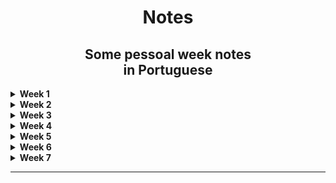  <h1 align="center">Notes </a> </h1>

  <h2 align="center"> Some pessoal week notes <br> in Portuguese</h2> 


<details>	
 <summary><b> Week 1 </b> </b></summary> 
  
 ------------------------------------------------------------------------
  </details>
 
  <details>	
 <summary><b> Week 2 </b></summary> 
<h3 align="center"> <a> CPA Security : Semantic Security for many-time key</a>  </h3>

<h3 align="center">Ciphers insecure under CPA </h3>

Quando temos uma mensagem criptografia uma única vez, dado a mesma mensagem criptografada duas vezes não é realmente seguro pois, podemos mandar a mesma mensagem criptografada duas vezes, quando vemos que a forma semântica é a mesma, vemos que a forma semântica m1 e m2 semântica serão iguais, sabendo a forma que é a criptografia e descobrindo a mensagem secreta. Porque com o mesmo conteúdo nesses dois arquivos.

![image.png](https://i.imgur.com/A8up6Vw.png)

**Solution 1: Encriptação randomica:**

Uma forma que poderia ser abordada para resolver o problema de uma criptografia única seria a randomização dos caracteres criptografados.

Onde um algoritmo cifrado, será movido todo o texto para uma bola cheia de caracteres aleatórios com mensagens aleatórias, fazendo com o que o texto cifrado tenha o tamanho maior que o texto normal e não cifrado, fazendo com que texto simples tinha tenha o espaço maior de bits, fazendo com que por exemplo se o texto simples (não cifrado) tenha por volta de 128bits, o texto cifrado tenha que adicionar 128bits extras. o texto cifrado com o dobro do tamanho total do texto.

Portanto dessa forma a probabilidade da mesma mensagem cifrada mostrar textos diferentes é bem maior.

Então a criptografia randômica é uma boa solução mas em alguns casos ela realmente apresenta alguns custos.

![image.png](https://i.imgur.com/zGEIsWN.png)

**Solution 2: nonce-based Encryption:**

 Nonce é um valor publico, o adversário tem acesso a essa ao valor nonce, mas toda vez que for passada uma mensagem será escolhida um novo nonce para essa mensagem. ela não precisa sem segura e nem aleatória. O único requsito que o nonce tem que ser EXCLUSIVO. 

Um valor único que não pode ser repetir.

Um exemplo seria no protocolo http que por meio de um mecanismo de transporte confiável, que o pacotes enviados pelo remetente são considerados recebidos em ordem de destinatário. Portanto, se o remetente envia o pacote #5 e depois o pacote #6, o destinatário receberá o pacote o pacote #5 e em seguida o pacote #6 nessa ordem. Mostrando que teve mantida a ordem. 

Fazendo com que nesse caso não faça sentido incluir o nonce nos pacotes, porque o nonce está implícito entre os dois lados.

Ao contrario de por exemplo o protocolo Isec, que não garante a ordem de entrega dos pacotes, fazendo com que você possa receber o pacote #6 antes do pacote #5. Nsse caso, ainda é bom usar um contador de pacotes como nonce. mas agora o nonce precisa ser incluído no pacote para que o destinatário saiba qual nonce usar para descriptografar o pacote recebido.

Basicamente a criptografia baseada em nonce é uma maneira muito eficiente de obter segurança de CPA. Em particular, se o nonce estiber implícito, ele nem mesmo aumenta o tamanho do texto cifrado.

Nesse modo seria muito util na utilização de vários dispositivos, pode eu poderia ter dois dispositivos em lugares diferentes compartilhando a mesma mensagem, mas com crifras de nonce COMPLETAMENTE DIFERENTES, como em um laptop e um celular compatilhando a mesma mensagem mas com criptografias distintas uma da outra.

O NONCE SEMPRE VAI SER EXCLUSIVO.

<h3 align="center"> <a>CBC: Encadeamento de blocos de cifra. </a> </h3>

O encadeamento de blocos de cifra usa uma cifra de bloco para escolher a segurança do texto simples, em particular com o blocos de cifras aleatórios IVeX 

Utilizando o bloco cifrado na primeira cifra de bloco para passar uma mascara com os dois juntos para o segundo bloco de cifra e assim por diante, ate a 3 camada de m[3]

![image.png](https://i.imgur.com/bHkZwfx.png)

E o texto cifrado final será essencialmente o IV, o IV inical que escolhemos junto com todos os blocos de texto cifrado. Devo dizer que IV significa Vetor de Inicialização.

<h3 align="center"> <a>CBC: CPA Analysis </a> </h3>

No CBC, cada bloco cifrado é influenciado pelo bloco anterior e pelo vetor de inicialização (IV). Porém, se o IV for previsível ou reutilizado, o modo CBC pode se tornar vulnerável a ataques CPA. O atacante pode explorar a relação entre blocos de texto simples e cifrado para inferir informações sobre a chave ou os dados originais.

Tendo que ser muito muito muito meno que o valor de X. para descobrir o valor.

**CBC Não pode ser previsível, o invasor pode prever que o IV não é seguro para CPA**

![image.png](https://i.imgur.com/kSeXBoK.png)

An Exemple Crypto API (OpenSSL)

![image.png](https://i.imgur.com/xFAIjzg.png)

Muito importante que o programador saiba que isso precisa ser feito, caso contrário, a criptografia CBC é insegura. Um último detalhe técnico sobre CBC é o que fazer quando a mensagem não é um múltiplo do comprimento do bloco de cifra de bloco? Isso é o que fazemos se o último bloco de mensagem for menor que o comprimento do bloco AES, por exemplo? Então, o último bloco de mensagem tem menos de dezesseis bytes. E a resposta é se adicionarmos um pad ao último bloco para que ele fique com dezesseis bytes, tão longo quanto o tamanho do bloco AES. 
 Onde em um campo que você prencher 5 bytes com string de 55555 cada byte terá o valor de 5 em cada byte.
  Esse exemplo acontecer um problema quanto tiver 16 bytes
  
(copiei pq não entendiporranhumaaqui)<br>
Então suponha que o valor seja cinco, então ele simplesmente remove os últimos cinco bytes da mensagem. Agora a questão é o que fazemos se de fato a mensagem for um múltiplo de dezesseis bytes, então de fato nenhum preenchimento é necessário? Se não preenchermos nada, bem, isso é um problema porque o decifrador vai olhar para o último byte do último bloco que não faz parte da mensagem real e ele vai remover essa quantidade de bytes do texto simples. Então isso realmente seria um problema. Então a solução é, se de fato não houver nenhum preenchimento necessário, ainda assim temos que adicionar um bloco fictício. E já que adicionamos o bloco fictício, este seria um bloco que basicamente contém dezesseis bytes, cada um contendo o número dezesseis. Ok, então adicionamos essencialmente dezesseis blocos fictícios. O decifrador, que quando ele está decifrando, ele olha para o último byte do último bloco, ele vê que o valor é dezesseis, portanto ele remove o bloco inteiro. E o que sobra é o texto simples real. Então é um pouco lamentável que, de fato, se você estiver criptografando mensagens curtas com CBC e as mensagens tiverem, digamos, 32 bytes, então elas são um múltiplo de dezesseis bytes, então você tem que adicionar mais um bloco e fazer todos esses textos cifrados terem 48 bytes apenas para acomodar o preenchimento do CBC. Devo mencionar que há uma variante do CBC chamada CBC com roubo de texto cifrado que realmente evita esse problema.

Construction 2: Rand crt-mode

<h3 align="center"> <a>Randomized Counter Mode (CTR):</a> </h3>

![image.png](https://i.imgur.com/bx9KJRy.png)

É um modo de cifra de blocos que utiliza uma **PRF (Função Pseudoaleatória)** em vez de uma **PRP (Permutação Pseudoaleatória)**, tornando-o mais flexível que o CBC. No CTR, um vetor de inicialização (IV) aleatório é escolhido para cada mensagem. Este IV serve como base para gerar um "contador" que cifra os blocos da mensagem através de uma operação XOR com o resultado da função PRF.

**Principais Vantagens do CTR sobre o CBC:**

1. **Paralelização:**
    - CTR é totalmente paralelizável, permitindo a criptografia simultânea de blocos.
    - CBC é sequencial, dificultando o uso eficiente de hardware.
2. **Eficiência:**
    - Dispensa a operação de decriptação, utilizando apenas a PRF no sentido direto.
    - Compatível com primitivas como Salsa20 (uma PRF, não uma PRP).
3. **Segurança Aprimorada:**
    - CTR permite criptografar mais blocos com a mesma chave antes de comprometer a segurança, em comparação ao CBC.
    - CBC exige maior cautela na reutilização de chaves devido a parâmetros mais restritivos.
4. **Ausência de Problemas de Preenchimento:**
    - CBC requer a adição de blocos extras (dummy blocks) para mensagens que são múltiplos do tamanho do bloco.
    - CTR não enfrenta esse problema.
5. **Menor Expansão do Texto Cifrado:**
    - Em fluxos de mensagens pequenas, CBC expande significativamente o texto cifrado.
    - CTR mantém o tamanho do texto cifrado proporcional ao texto plano.

**Limitações de Ambos os Modos:**

- Tanto CBC quanto CTR garantem apenas confidencialidade, não fornecendo integridade.
- Para proteção contra adulterações, devem ser combinados com mecanismos de integridade, como autenticação criptográfica.

**Conclusão:**

O modo CTR supera o CBC em diversos aspectos cruciais: paralelização, segurança, eficiência e flexibilidade. Por isso, é amplamente recomendado em sistemas modernos. No entanto, ambos os modos devem ser complementados com mecanismos que garantam integridade para mitigar vulnerabilidades em cenários práticos.

 -----------------------------------------------------------------------------------------------------------------------------------------------
</details> 

<details>	
 <summary><b> Week 3 </b> </b></summary> 
  <h4> Week 3 </h4>
 
-----------------------------------------------------------------------------------------------------------------------------------------------
  </details>

  <details>	
 <summary><b> Week 4</b> </b></summary> 
  <h4> Week 4 </h4>

-----------------------------------------------------------------------------------------------------------------------------------------------
  </details>

<details>	
 <summary><b> Week 5 </b> </b></summary> 
  <h4> Week 5 </h4>
 
-----------------------------------------------------------------------------------------------------------------------------------------------
  </details>

  <details>	
 <summary><b> Week 6 </b> </b></summary> 
  <h4> Week 6 </h4>

-----------------------------------------------------------------------------------------------------------------------------------------------
  </details>

<details>	
 <summary><b> Week 7 </b> </b></summary> 
  <h4> Week 7 </h4>

-----------------------------------------------------------------------------------------------------------------------------------------------
  </details>

----------------------------

